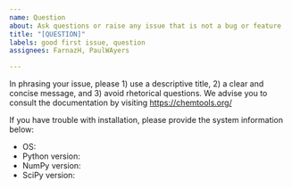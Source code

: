```yaml
---
name: Question
about: Ask questions or raise any issue that is not a bug or feature
title: "[QUESTION]"
labels: good first issue, question
assignees: FarnazH, PaulWAyers

---
```


In phrasing your issue, please 1) use a descriptive title, 2) a clear and concise message, and 3) avoid rhetorical questions. We advise you to consult the documentation by visiting https://chemtools.org/

If you have trouble with installation, please provide the system information below:
 - OS:
 - Python version:
 - NumPy version:
 - SciPy version:
